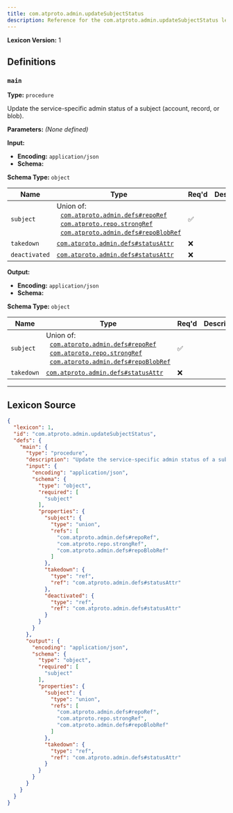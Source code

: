 ```yaml
---
title: com.atproto.admin.updateSubjectStatus
description: Reference for the com.atproto.admin.updateSubjectStatus lexicon
---
```

**Lexicon Version:** 1

## Definitions

<a name="main"></a>
### `main`

**Type:** `procedure`

Update the service-specific admin status of a subject (account, record, or blob).

**Parameters:** _(None defined)_

**Input:**

- **Encoding:** `application/json`
- **Schema:**

**Schema Type:** `object`

| Name | Type | Req'd  | Description | Constraints |
|------|------|----------|-------------|-------------|
| `subject` | Union of:<br/>&nbsp;&nbsp;[`com.atproto.admin.defs#repoRef`](/com/atproto/admin/defs#repoRef)<br/>&nbsp;&nbsp;[`com.atproto.repo.strongRef`](/com/atproto/repo/strongref#undefined)<br/>&nbsp;&nbsp;[`com.atproto.admin.defs#repoBlobRef`](/com/atproto/admin/defs#repoBlobRef) | ✅  |  |  |
| `takedown` | [`com.atproto.admin.defs#statusAttr`](/com/atproto/admin/defs#statusAttr) | ❌  |  |  |
| `deactivated` | [`com.atproto.admin.defs#statusAttr`](/com/atproto/admin/defs#statusAttr) | ❌  |  |  |
**Output:**

- **Encoding:** `application/json`
- **Schema:**

**Schema Type:** `object`

| Name | Type | Req'd  | Description | Constraints |
|------|------|----------|-------------|-------------|
| `subject` | Union of:<br/>&nbsp;&nbsp;[`com.atproto.admin.defs#repoRef`](/com/atproto/admin/defs#repoRef)<br/>&nbsp;&nbsp;[`com.atproto.repo.strongRef`](/com/atproto/repo/strongref#undefined)<br/>&nbsp;&nbsp;[`com.atproto.admin.defs#repoBlobRef`](/com/atproto/admin/defs#repoBlobRef) | ✅  |  |  |
| `takedown` | [`com.atproto.admin.defs#statusAttr`](/com/atproto/admin/defs#statusAttr) | ❌  |  |  |

---

## Lexicon Source
```json
{
  "lexicon": 1,
  "id": "com.atproto.admin.updateSubjectStatus",
  "defs": {
    "main": {
      "type": "procedure",
      "description": "Update the service-specific admin status of a subject (account, record, or blob).",
      "input": {
        "encoding": "application/json",
        "schema": {
          "type": "object",
          "required": [
            "subject"
          ],
          "properties": {
            "subject": {
              "type": "union",
              "refs": [
                "com.atproto.admin.defs#repoRef",
                "com.atproto.repo.strongRef",
                "com.atproto.admin.defs#repoBlobRef"
              ]
            },
            "takedown": {
              "type": "ref",
              "ref": "com.atproto.admin.defs#statusAttr"
            },
            "deactivated": {
              "type": "ref",
              "ref": "com.atproto.admin.defs#statusAttr"
            }
          }
        }
      },
      "output": {
        "encoding": "application/json",
        "schema": {
          "type": "object",
          "required": [
            "subject"
          ],
          "properties": {
            "subject": {
              "type": "union",
              "refs": [
                "com.atproto.admin.defs#repoRef",
                "com.atproto.repo.strongRef",
                "com.atproto.admin.defs#repoBlobRef"
              ]
            },
            "takedown": {
              "type": "ref",
              "ref": "com.atproto.admin.defs#statusAttr"
            }
          }
        }
      }
    }
  }
}
```

